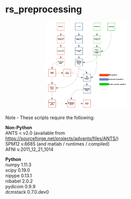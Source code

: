 # rs_preprocessing

<center><img src="https://github.com/florey-neurorehab/rs_preprocessing/blob/master/figure2.png?raw=true" width="50%"></center>


Note - These scripts require the following:<br>

<b>Non-Python</b><br>
ANTS < v2.0 (available from https://sourceforge.net/projects/advants/files/ANTS/)<br>
SPM12 v.6685 (and matlab / runtimes / compiled)<br>
AFNI v.2011_12_21_1014<br>

<b>Python</b><br>
numpy 1.11.3<br>
scipy 0.19.0<br>
nipype 0.13.1<br>
nibabel 2.0.2<br>
pydicom 0.9.9<br>
dcmstack 0.7.0.dev0<br>

